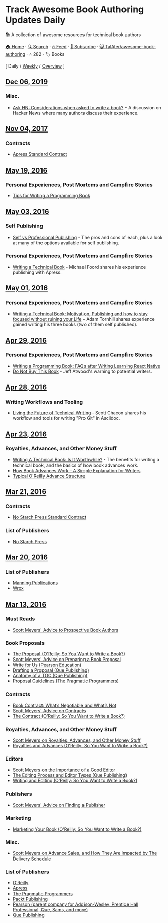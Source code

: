 # Track Awesome Book Authoring Updates Daily

:books: A collection of awesome resources for technical book authors

[🏠 Home](/README.md) · [🔍 Search](https://test.trackawesomelist.com/search/) · [🔥 Feed](https://test.trackawesomelist.com/TalAter/awesome-book-authoring/rss.xml) · [📮 Subscribe](https://trackawesomelist.us17.list-manage.com/subscribe?u=d2f0117aa829c83a63ec63c2f&id=36a103854c) · [😺 TalAter/awesome-book-authoring](https://github.com/TalAter/awesome-book-authoring/blob/master/README.md) · ⭐ 282 · 🏷️ Books

[ Daily / [Weekly](/content/TalAter/awesome-book-authoring/week/README.md) / [Overview](/content/TalAter/awesome-book-authoring/readme/README.md) ]



## [Dec 06, 2019](/content/2019/12/06/README.md)

### Misc.

*   [Ask HN: Considerations when asked to write a book?](https://news.ycombinator.com/item?id=12118554) - A discussion on Hacker News where many authors discuss their experience.

## [Nov 04, 2017](/content/2017/11/04/README.md)

### Contracts

*   [Apress Standard Contract](https://web.archive.org/web/20161010102603/http://www.apress.com/files/Apress_Contract.pdf)

## [May 19, 2016](/content/2016/05/19/README.md)

### Personal Experiences, Post Mortems and Campfire Stories

*   [Tips for Writing a Programming Book](http://www.philosophicalgeek.com/2014/11/10/tips-for-writing-a-programming-book/)

## [May 03, 2016](/content/2016/05/03/README.md)

### Self Publishing

*   [Self vs Professional Publishing](https://medium.com/@davetron5000/self-vs-professional-publishing-c3397bd7defd#.lrfhasuo5) - The pros and cons of each, plus a look at many of the options available for self publishing.

### Personal Experiences, Post Mortems and Campfire Stories

*   [Writing a Technical Book](http://www.voidspace.org.uk/python/articles/technical-writing.shtml) - Michael Foord shares his experience publishing with Apress.

## [May 01, 2016](/content/2016/05/01/README.md)

### Personal Experiences, Post Mortems and Campfire Stories

*   [Writing a Technical Book: Motivation, Publishing and how to stay focused without ruining your Life](http://www.adamtornhill.com/articles/writingbook/writingtechbook.htm) - Adam Tornhill shares experience gained writing his three books (two of them self published).

## [Apr 29, 2016](/content/2016/04/29/README.md)

### Personal Experiences, Post Mortems and Campfire Stories

*   [Writing a Programming Book: FAQs after Writing Learning React Native](https://medium.com/@brindelle/writing-a-programming-book-faqs-after-writing-learning-react-native-8a5ea8ce04e#.e85mhxolh)
*   [Do Not Buy This Book](http://blog.codinghorror.com/do-not-buy-this-book/) - Jeff Atwood's warning to potential writers.

## [Apr 28, 2016](/content/2016/04/28/README.md)

### Writing Workflows and Tooling

*   [Living the Future of Technical Writing](https://medium.com/@chacon/living-the-future-of-technical-writing-2f368bd0a272#.8x6g1wxjb) - Scott Chacon shares his workflow and tools for writing "Pro Git" in Asciidoc.

## [Apr 23, 2016](/content/2016/04/23/README.md)

### Royalties, Advances, and Other Money Stuff

*   [Writing A Technical Book: Is It Worthwhile?](http://www.fasterj.com/articles/bookwriting.shtml) - The benefits for writing a technical book, and the basics of how book advances work.
*   [How Book Advances Work – A Simple Explanation for Writers](http://www.writersdigest.com/online-editor/how-book-advances-work-a-simple-explanation-for-writers)
*   [Typical O'Reilly Advance Structure](http://web.archive.org/web/20130704110948/http://oreilly.com/oreilly/author/ch03.html#advance)

## [Mar 21, 2016](/content/2016/03/21/README.md)

### Contracts

*   [No Starch Press Standard Contract](https://www.nostarch.com/download/nspagreement.pdf)

### List of Publishers

*   [No Starch Press](https://www.nostarch.com/writeforus.htm)

## [Mar 20, 2016](/content/2016/03/20/README.md)

### List of Publishers

*   [Manning Publications](https://www.manning.com/write-for-us)
*   [Wrox](http://www.wrox.com/WileyCDA/Section/id-105073.html)

## [Mar 13, 2016](/content/2016/03/13/README.md)

### Must Reads

*   [Scott Meyers' Advice to Prospective Book Authors](http://www.aristeia.com/authorAdvice.html)

### Book Proposals

*   [The Proposal (O'Reilly: So You Want to Write a Book?)](http://web.archive.org/web/20130809065323/http://oreilly.com/oreilly/author/ch02.html)
*   [Scott Meyers' Advice on Preparing a Book Proposal](http://www.aristeia.com/authorAdvice.html#bookProposal)
*   [Write for Us (Pearson Education)](http://www.informit.com/about/write_for_us.aspx)
*   [Drafting a Proposal (Que Publishing)](http://www.quepublishing.com/promotions/write-for-us-drafting-a-proposal-137677)
*   [Anatomy of a TOC (Que Publishing)](http://www.quepublishing.com/promotions/write-for-us-anatomy-of-a-toc-137678)
*   [Proposal Guidelines (The Pragmatic Programmers)](https://pragprog.com/write-for-us/proposal-guidelines)

### Contracts

*   [Book Contract: What’s Negotiable and What’s Not](http://www.writersdigest.com/online-editor/book-contract-whats-negotiable-and-whats-not)
*   [Scott Meyers' Advice on Contracts](http://www.aristeia.com/authorAdvice.html#contracts)
*   [The Contract (O'Reilly: So You Want to Write a Book?)](http://web.archive.org/web/20130704110948/http://oreilly.com/oreilly/author/ch03.html)

### Royalties, Advances, and Other Money Stuff

*   [Scott Meyers on Royalties, Advances, and Other Money Stuff](http://www.aristeia.com/authorAdvice.html#moneyStuff)
*   [Royalties and Advances (O'Reilly: So You Want to Write a Book?)](http://web.archive.org/web/20130704110948/http://oreilly.com/oreilly/author/ch03.html#royadv)

### Editors

*   [Scott Meyers on the Importance of a Good Editor](http://www.aristeia.com/authorAdvice.html#publishersAndEditors)
*   [The Editing Process and Editor Types (Que Publishing)](http://www.quepublishing.com/promotions/write-for-us-the-editing-process-137679)
*   [Writing and Editing (O'Reilly: So You Want to Write a Book?)](http://web.archive.org/web/20130710213743/http://oreilly.com/oreilly/author/ch04.html)

### Publishers

*   [Scott Meyers' Advice on Finding a Publisher](http://www.aristeia.com/authorAdvice.html#findingAPublisher)

### Marketing

*   [Marketing Your Book (O'Reilly: So You Want to Write a Book?)](http://web.archive.org/web/20130711002825/http://oreilly.com/oreilly/author/ch06.html)

### Misc.

*   [Scott Meyers on Advance Sales, and How They Are Impacted by The Delivery Schedule](http://www.aristeia.com/authorAdvice.html#schedule)

### List of Publishers

*   [O’Reilly](http://www.oreilly.com/work-with-us.html)
*   [Apress](http://www.apress.com/write-for-us/)
*   [The Pragmatic Programmers](https://write-with-us.pragprog.com/)
*   [Packt Publishing](http://authors.packtpub.com/)
*   [Pearson (parent company for Addison-Wesley, Prentice Hall Professional, Que, Sams, and more)](http://www.informit.com/about/write_for_us.aspx)
*   [Que Publishing](http://www.quepublishing.com/about/write_for_us.aspx)
